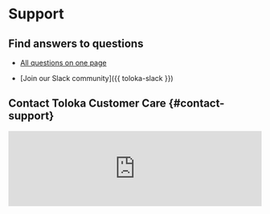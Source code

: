 # Support

## Find answers to questions

- [All questions on one page](troubleshooting.md)

- [Join our Slack community]({{ toloka-slack }})

## Contact Toloka Customer Care {#contact-support}

<iframe width="100%" frameborder="0" src="https://forms.yandex.com/surveys/13460895.b14e7083ea92ec27b157232f968e6cb6aedb3685/?lang=en&iframe=1&service=toloka-ai"></iframe>
